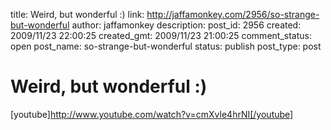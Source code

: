 title: Weird, but wonderful :)
link: http://jaffamonkey.com/2956/so-strange-but-wonderful
author: jaffamonkey
description: 
post_id: 2956
created: 2009/11/23 22:00:25
created_gmt: 2009/11/23 21:00:25
comment_status: open
post_name: so-strange-but-wonderful
status: publish
post_type: post

# Weird, but wonderful :)

[youtube]http://www.youtube.com/watch?v=cmXvle4hrNI[/youtube]